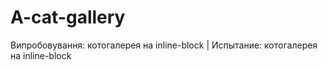 # A-cat-gallery
Випробовування: котогалерея на inline-block | Испытание: котогалерея на inline-block
